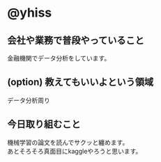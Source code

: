 # @yhiss

## 会社や業務で普段やっていること

金融機関でデータ分析をしています。  

## (option) 教えてもいいよという領域
データ分析周り

## 今日取り組むこと
機械学習の論文を読んでサクッと纏めます。  
あとそろそろ真面目にkaggleやろうと思います。
